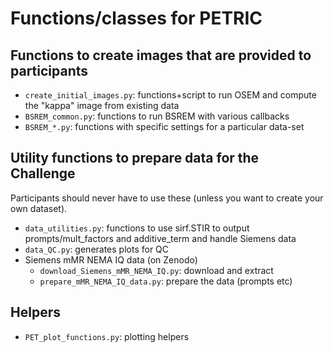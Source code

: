 # Functions/classes for PETRIC

## Functions to create images that are provided to participants

- `create_initial_images.py`: functions+script to run OSEM and compute the "kappa" image from existing data
- `BSREM_common.py`: functions to run BSREM with various callbacks
- `BSREM_*.py`: functions with specific settings for a particular data-set

## Utility functions to prepare data for the Challenge

Participants should never have to use these (unless you want to create your own dataset).

- `data_utilities.py`: functions to use sirf.STIR to output prompts/mult_factors and additive_term
  and handle Siemens data
- `data_QC.py`: generates plots for QC
- Siemens mMR NEMA IQ data (on Zenodo)
  - `download_Siemens_mMR_NEMA_IQ.py`: download and extract
  - `prepare_mMR_NEMA_IQ_data.py`: prepare the data (prompts etc)

## Helpers

- `PET_plot_functions.py`: plotting helpers
